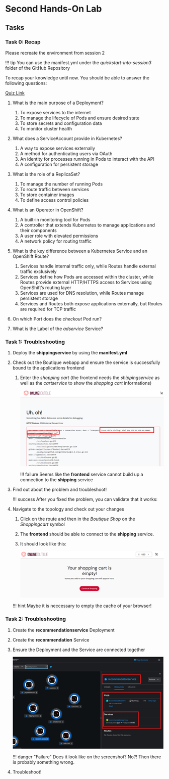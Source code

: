 # Second Hands-On Lab

## Tasks

### Task 0: Recap 

Please recreate the environment from session 2

!!! tip
    You can use the manifest.yml under the *quickstart-into-session3* folder of the GitHub Repository

To recap your knowledge until now. You should be able to answer the following questions: 

[Quiz Link](https://forms.office.com/Pages/ResponsePage.aspx?id=ZGZljjZfW0qVTMVAX9KSBjhzaJv-m0hJoQL2QDQKeitUNkVMR1BLNDJMR0cyNTBQMEQ5QVdFMkNWOC4u)

1. What is the main purpose of a Deployment?
    1. To expose services to the internet
    2. To manage the lifecycle of Pods and ensure desired state
    3. To store secrets and configuration data
    4. To monitor cluster health


2. What does a ServiceAccount provide in Kubernetes?
    1. A way to expose services externally
    2. A method for authenticating users via OAuth
    3. An identity for processes running in Pods to interact with the API
    4. A configuration for persistent storage


3. What is the role of a ReplicaSet?
    1. To manage the number of running Pods
    2. To route traffic between services
    3. To store container images
    4. To define access control policies


4. What is an Operator in OpenShift?
    1. A built-in monitoring tool for Pods
    2. A controller that extends Kubernetes to manage applications and their components
    3. A user role with elevated permissions
    4. A network policy for routing traffic


5. What is the key difference between a Kubernetes Service and an OpenShift Route?
    1. Services handle internal traffic only, while Routes handle external traffic exclusively
    2. Services define how Pods are accessed within the cluster, while Routes provide external HTTP/HTTPS access to Services using OpenShift’s routing layer
    3. Services are used for DNS resolution, while Routes manage persistent storage
    4. Services and Routes both expose applications externally, but Routes are required for TCP traffic


6. On which Port does the *checkout* Pod run? 


7. What is the Label of the *adservice* Service?


### Task 1: Troubleshooting 

1. Deploy the **shippingservice** by using the **manifest.yml** 
2. Check out the Boutique webapp and ensure the service is successfully bound to the applications frontend
    1. Enter the *shopping cart* (the frontend needs the *shippingservice* as well as the *cartservice* to show the *shopping cart* informations)

        ![Failed Shoppingcart](images/session2/failed_shipping.png)

        !!! failure
            Seems like the **frontend** service cannot build up a connection to the **shipping** service

3. Find out about the problem and troubleshoot! 

    !!! success
        After you fixed the problem, you can validate that it works: 

4. Navigate to the topology and check out your changes

    1. Click on the route and then in the *Boutique Shop* on the *Shoppingcart* symbol
    2. The **frontend** should be able to connect to the **shipping** service. 
    3. It should look like this: 

        ![Empty Shoppingcard](images/session2/empty_shoppingcard.png)

    !!! hint
        Maybe it is neccessary to empty the cache of your browser!


### Task 2: Troubleshooting 

1. Create the **recommendationservice** Deployment
2. Create the **recommendation** Service
3. Ensure the Deployment and the Service are connected together 

    ![Recommendationservice](images/session2/recommendationservice.png)

    !!! danger "Failure"
        Does it look like on the screenshot? No?! Then there is probably something wrong.

4. Troubleshoot!
